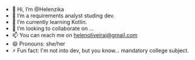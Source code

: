 - 👋 Hi, I’m @Helenzika
- 👀 I’m a requirements analyst studing dev.
- 🌱 I’m currently learning Kotlin.
- 💞️ I’m looking to collaborate on ...
- 📫 You can reach me on helenoliveiraj@gmail.com
- 😄 Pronouns: she/her
- ⚡ Fun fact: I'm not into dev, but you know... mandatory college subject.

<!---
Helenzika/Helenzika is a ✨ special ✨ repository because its `README.md` (this file) appears on your GitHub profile.
You can click the Preview link to take a look at your changes.
--->
